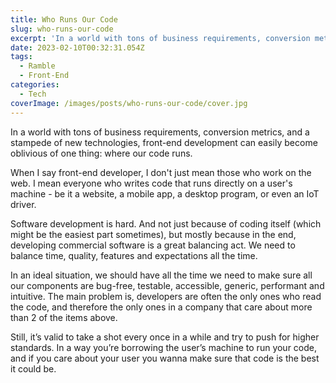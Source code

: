 ```yaml
---
title: Who Runs Our Code
slug: who-runs-our-code
excerpt: 'In a world with tons of business requirements, conversion metrics, and a stampede of new technologies, front-end development can easily become oblivious of one thing: where our code runs.'
date: 2023-02-10T00:32:31.054Z
tags:
  - Ramble
  - Front-End
categories:
  - Tech
coverImage: /images/posts/who-runs-our-code/cover.jpg
---
```


<script context="module">
  import Callout from "$lib/components/molecules/Callout.svelte";
  import MarkerHighlight from "$lib/components/molecules/MarkerHighlight.svelte";
</script>

In a world with tons of business requirements, conversion metrics, and a stampede of new technologies, front-end development can easily become oblivious of one thing: where our code runs.

<Callout type="info">
  When I say front-end developer, I don't just mean those who work on the web. I mean everyone who writes code that runs directly on a user's machine - be it a website, a mobile app, a desktop program, or even an IoT driver.
</Callout>

Software development is hard. And not just because of coding itself (which might be the easiest part sometimes), but mostly because in the end, developing commercial software is a great balancing act. We need to balance time, quality, features and expectations all the time.

In an ideal situation, we should have all the time we need to make sure all our components are bug-free, testable, accessible, generic, performant and intuitive. The main problem is, developers are often the only ones who read the code, and therefore the only ones in a company that care about more than 2 of the items above.

Still, it’s valid to take a shot every once in a while and try to push for higher standards. <MarkerHighlight>In a way you’re borrowing the user’s machine to run your code</MarkerHighlight>, and if you care about your user you wanna make sure that code is the best it could be.

